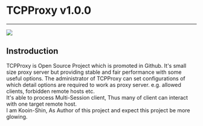 # TCPProxy v1.0.0
---
![](https://github.com/9ins/TCPProxy/tree/main/image/tcp.png)

## Instroduction
TCPProxy is Open Source Project which is promoted in Github. 
It's small size proxy server but providing stable and fair performance with some useful options. The administrator of TCPProxy can set configurations of which detail options are required to work as proxy server. e.g. allowed clients, forbidden remote hosts etc.  
It's able to process Multi-Session client, Thus many of client can interact with one target remote host.  
I am Kooin-Shin, As Author of this project and expect this project be more glowing.

